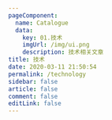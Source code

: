 ```yaml
---
pageComponent: 
  name: Catalogue
  data: 
    key: 01.技术
    imgUrl: /img/ui.png
    description: 技术相关文章
title: 技术
date: 2020-03-11 21:50:54
permalink: /technology
sidebar: false
article: false
comment: false
editLink: false
---
```


